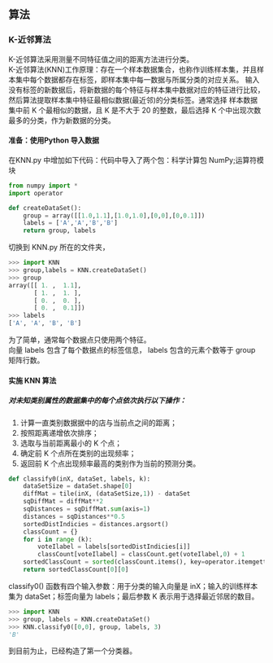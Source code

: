 算法
------------
### K-近邻算法
K-近邻算法采用测量不同特征值之间的距离方法进行分类。  
K-近邻算法(KNN)工作原理：存在一个样本数据集合，也称作训练样本集，并且样本集中每个数据都存在标签，即样本集中每一数据与所属分类的对应关系。
输入没有标签的新数据后，将新数据的每个特征与样本集中数据对应的特征进行比较，然后算法提取样本集中特征最相似数据(最近邻)的分类标签。通常选择
样本数据集中前 K 个最相似的数据，且 K 是不大于 20  的整数，最后选择 K 个中出现次数最多的分类，作为新数据的分类。  
#### 准备：使用Python 导入数据
在KNN.py 中增加如下代码：代码中导入了两个包：科学计算包 NumPy;运算符模块  
```Python
from numpy import *
import operator

def createDataSet():
	group = array([[1.0,1.1],[1.0,1.0],[0,0],[0,0.1]])
	labels = ['A','A','B','B']
	return group, labels
```
切换到 KNN.py 所在的文件夹，  
```Python
>>> import KNN
>>> group,labels = KNN.createDataSet()
>>> group
array([[ 1. ,  1.1],
       [ 1. ,  1. ],
       [ 0. ,  0. ],
       [ 0. ,  0.1]])
>>> labels
['A', 'A', 'B', 'B']
```
为了简单，通常每个数据点只使用两个特征。  
向量 labels 包含了每个数据点的标签信息， labels 包含的元素个数等于 group 矩阵行数。  
#### 实施 KNN 算法
##### 对未知类别属性的数据集中的每个点依次执行以下操作：
1. 计算一直类别数据据中的店与当前点之间的距离；
2. 按照距离递增依次排序；
3. 选取与当前距离最小的 K 个点；
4. 确定前 K 个点所在类别的出现频率；
5. 返回前 K 个点出现频率最高的类别作为当前的预测分类。
```python
def classify0(inX, dataSet, labels, k):
	dataSetSize = dataSet.shape[0]
	diffMat = tile(inX, (dataSetSize,1)) - dataSet
	sqDiffMat = diffMat**2
	sqDistances = sqDiffMat.sum(axis=1)
	distances = sqDistances**0.5
	sortedDistIndicies = distances.argsort()
	classCount = {}
	for i in range (k):
		voteIlabel = labels[sortedDistIndicies[i]]
		classCount[voteIlabel] = classCount.get(voteIlabel,0) + 1
	sortedClassCount = sorted(classCount.items(), key=operator.itemgetter(1), reverse=True)
	return sortedClassCount[0][0]
```
classify0() 函数有四个输入参数：用于分类的输入向量是 inX；输入的训练样本集为 dataSet；标签向量为 labels；最后参数 K 表示用于选择最近邻居的数目。  
```Python
>>> import KNN
>>> group, labels = KNN.createDataSet()
>>> KNN.classify0([0,0], group, labels, 3)
'B'
```
到目前为止，已经构造了第一个分类器。  

